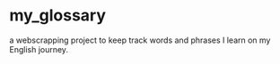# my_glossary
a webscrapping project to keep track words and phrases I learn on my English journey.
